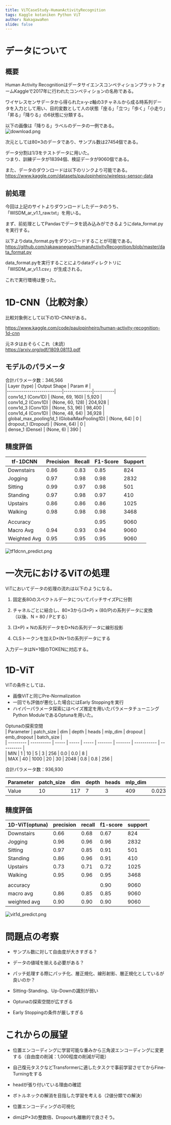 ```yaml
---
title: ViTCaseStudy-HumanActivityRecognition
tags: Kaggle kotaniken Python ViT
author: NakagawaRen
slide: false
---
```

# データについて

## 概要
Human Activity RecognitionはデータサイエンスコンペティションプラットフォームKaggleで2017年に行われたコンペティションの名称である。  

ワイヤレスセンサデータから得られたx-y-z軸の3チャネルから成る時系列データを入力として用い、目的変数として人の状態「座る」「立つ」「歩く」「小走り」「昇る」「降りる」の6状態に分類する。  

以下の画像は「降りる」ラベルのデータの一例である。  
![download.png](image/download.png)  

次元としては80×3のデータであり、サンプル数は27454個である。  

データ分割は1/3をテストデータに用いた。  
つまり、訓練データが18394個、検証データが9060個である。  

また、データのダウンロードは以下のリンクより可能である。  
https://www.kaggle.com/datasets/paulopinheiro/wireless-sensor-data  

## 前処理
今回は上記のサイトよりダウンロードしたデータのうち、「WISDM_ar_v1.1_raw.txt」を用いる。  

まず、前処理としてPandasでデータを読み込みができるようにdata_format.pyを実行する。  

以下よりdata_format.pyをダウンロードすることが可能である。  
https://github.com/rakawanegan/HumanActivityRecognition/blob/master/data_format.py  

data_format.pyを実行することによりdataディレクトリに「WISDM_ar_v1.1.csv」が生成される。  

これで実行環境は整った。  

# 1D-CNN（比較対象）

比較対象例として以下の1D-CNNがある。  

https://www.kaggle.com/code/paulopinheiro/human-activity-recognition-1d-cnn  

元ネタはおそらくこれ（未読）  
https://arxiv.org/pdf/1809.08113.pdf  

## モデルのパラメータ

合計パラメータ数：346,566  
| Layer (type)              | Output Shape | Param #  |  
|---------------------------|--------------|----------|  
| conv1d_1 (Conv1D)         | (None, 69, 160)  | 5,920  |  
| conv1d_2 (Conv1D)         | (None, 60, 128)  | 204,928  |  
| conv1d_3 (Conv1D)         | (None, 53, 96)   | 98,400  |  
| conv1d_4 (Conv1D)         | (None, 48, 64)   | 36,928  |  
| global_max_pooling1d_1 (GlobalMaxPooling1D) | (None, 64) | 0  |  
| dropout_1 (Dropout)       | (None, 64)  | 0  |  
| dense_1 (Dense)           | (None, 6)   | 390  |  

## 精度評価

|   tf-1DCNN  | Precision | Recall | F1-Score | Support |  
|-------------|-----------|--------|----------|---------|  
| Downstairs  |   0.86    |  0.83  |   0.85   |   824   |  
| Jogging     |   0.97    |  0.98  |   0.98   |  2832   |  
| Sitting     |   0.99    |  0.97  |   0.98   |   501   |  
| Standing    |   0.97    |  0.98  |   0.97   |   410   |  
| Upstairs    |   0.86    |  0.86  |   0.86   |  1025   |  
| Walking     |   0.98    |  0.98  |   0.98   |  3468   |  
|             |           |        |          |         |  
| Accuracy    |           |        |   0.95   |  9060   |  
| Macro Avg   |   0.94    |  0.93  |   0.94   |  9060   |  
| Weighted Avg|   0.95    |  0.95  |   0.95   |  9060   |  

![tf1dcnn_predict.png](image/tf1dcnn_predict.png)  

# 一次元におけるViTの処理

ViTにおいてデータの処理の流れは以下のようになる。  

1. 固定長80のスペクトルデータについてパッチサイズPに分割  

2. チャネルごとに結合し、80×3から(3×P) × (80/P)の系列データに変換  
（以後、N = 80 / Pとする）  

3. (3×P) × Nの系列データをD×Nの系列データに線形投影  

4. CLSトークンを加えD×(N+1)の系列データにする  

入力データはN+1個のTOKENに対応する。  


# 1D-ViT

ViTの条件としては、  
- 画像ViTと同じPre-Normalization  
- 一回でも評価が悪化した場合にはEarly Stoppingを実行  
- ハイパーパラメータ探索にはベイズ推定を用いたパラメータチューニングPython ModuleであるOptunaを用いた。  

Optunaの探索空間  
| Parameter | patch_size | dim   | depth | heads | mlp_dim | dropout | emb_dropout | batch_size |  
| --------- | ---------- | ----- | ----- | ----- | ------- | ------- | ----------- | ---------- |  
| MIN       | 1          | 10    | 5     | 3     | 256     | 0.0     | 0.0         | 8          |  
| MAX       | 40         | 1000  | 20    | 30    | 2048    | 0.8     | 0.8         | 256        |  


合計パラメータ数：936,930  

| Parameter     | patch_size | dim  | depth | heads | mlp_dim | dropout              | emb_dropout          | batch_size |  
|---------------|------------|------|-------|-------|---------|----------------------|----------------------|------------|  
| Value         | 10         | 117  | 7     | 3     | 409     | 0.02396243350698014  | 0.07984604757032415  | 256        |  


## 精度評価

|1D-ViT(optuna)| precision | recall | f1-score | support |  
|--------------|-----------|--------|----------|---------|  
| Downstairs   |   0.66    |  0.68  |   0.67   |   824   |  
| Jogging      |   0.96    |  0.96  |   0.96   |   2832  |  
| Sitting      |   0.97    |  0.85  |   0.91   |   501   |  
| Standing     |   0.86    |  0.96  |   0.91   |   410   |  
| Upstairs     |   0.73    |  0.71  |   0.72   |   1025  |  
| Walking      |   0.95    |  0.96  |   0.95   |   3468  |  
|              |           |        |          |         |  
| accuracy     |           |        |   0.90   |   9060  |  
| macro avg    |   0.86    |  0.85  |   0.85   |   9060  |  
| weighted avg | 0.90    |  0.90  |   0.90   |   9060  |  

![vit1d_predict.png](image/vit1d_predict.png)  


# 問題点の考察
- サンプル数に対して自由度が大きすぎる？  

- データの値域を揃える必要がある？  

- パッチ処理する際にパッチ化、層正規化、線形射影、層正規化としているが良いのか？  

- Sitting-Standing、Up-Downの識別が弱い  

- Optunaの探索空間が広すぎる  

- Early Stoppingの条件が厳しすぎる  

# これからの展望
- 位置エンコーディングに学習可能な重みから三角波エンコーディングに変更する（自由度の削減：1,000程度の削減が可能）  

- 自己復元タスクなどTransformerに適したタスクで事前学習させてからFine-Turningをする  

- headが張り付いている理由の確認  

- ボトルネックの解消を目指した学習を考える（2値分類での解決）  

- 位置エンコーディングの可視化  

- dimはP×3の整数倍、Dropoutも離散的で良さそう。  

